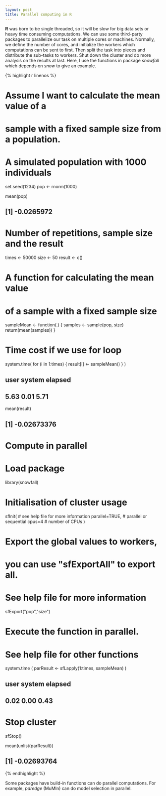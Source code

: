 ```yaml
---
layout: post
title: Parallel computing in R
---
```

**R** was born to be single threaded, so it will be slow for big data sets or heavy time consuming computations. We can use some third-party packages to parallelize our task on multiple cores or machines. Normally, we define the number of cores, and initialize the workers which computations can be sent to first. Then split the task into pieces and distribute the sub-tasks to workers. Shut down the cluster and do more analysis on the results at last. Here, I use the functions in package *snowfall* which depends on *snow* to give an example.

<!-- more -->

{% highlight r linenos %}
# Assume I want to calculate the mean value of a 
# sample with a fixed sample size from a population.

# A simulated population with 1000 individuals
set.seed(1234)
pop <- rnorm(1000)

mean(pop)
## [1] -0.0265972

# Number of repetitions, sample size and the result  
times <- 50000
size <- 50
result <- c()

# A function for calculating the mean value 
# of a sample with a fixed sample size
sampleMean <- function(.) {
    samples <- sample(pop, size)
    return(mean(samples))
}

# Time cost if we use for loop
system.time(
    for (i in 1:times) {
        result[i] <- sampleMean()
    }
)
##   user  system elapsed 
##   5.63    0.01    5.71 

mean(result)
## [1] -0.02673376

# Compute in parallel
# Load package
library(snowfall)

# Initialisation of cluster usage
sfInit(            # see help file for more information
    parallel=TRUE, # parallel or sequential
    cpus=4         # number of CPUs
    )

# Export the global values to workers, 
# you can use "sfExportAll" to export all.
# See help file for more information
sfExport("pop","size")

# Execute the function in parallel.
# See help file for other functions
system.time (
    parResult <- sfLapply(1:times, sampleMean)
)
##   user  system elapsed 
##   0.02    0.00    0.43

# Stop cluster
sfStop()

mean(unlist(parResult))
## [1] -0.02693764

{% endhighlight %}

Some packages have build-in functions can do parallel computations. For example, *pdredge* (MuMIn) can do model selection in parallel. 